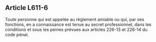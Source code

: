 Article L611-6
----
Toute personne qui est appelée au règlement amiable ou qui, par ses fonctions,
en a connaissance est tenue au secret professionnel, dans les conditions et sous
les peines prévues aux articles 226-13 et 226-14 du code pénal.
